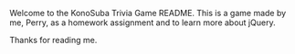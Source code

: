 Welcome to the KonoSuba Trivia Game README.
This is a game made by me, Perry, as a homework assignment and to learn more about jQuery.

Thanks for reading me.